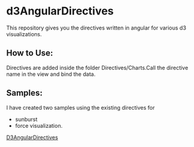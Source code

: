 # d3AngularDirectives

This repository gives you the directives written in angular for various d3 visualizations.

## How to Use:
Directives are added inside the folder Directives/Charts.Call the directive name in the view and bind the data. 

## Samples:
I have created two samples using the existing directives for
- sunburst
- force visualization.


[D3AngularDirectives](https://d3angular.herokuapp.com/#/app/about)
